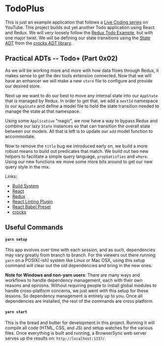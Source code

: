 # TodoPlus

This is just an example application that follows a [Live Coding series][playlist]
on YouTube. This project builds out yet another Todo application using
React and Redux. We will *very* loosely follow the
[Redux Todo Example][example], but with one major twist. We will be defining our
state transitions using the [State ADT][state-docs] from the
[crocks ADT library][crocks].

## Practical ADTs -- Todo+ (Part 0x02)

As we will be working more and more with how data flows through Redux, it makes
sense to get the dev tools extension connected. Now that we will have an enhancer
we will make a new `store` file to configure and provide our desired store.

Next up we want to do our best to move any internal state into our `AppState`
that is managed by Redux. In order to get that, we add a `nextId` namespace to
our `AppState` and define a model file to hold the state transition needed to
manage the state at that namespace.

Using some `Applicative` "magic", we now have a way to bypass Redux and combine
our lazy `State` instances so that can transition the overall state between our
models. All that is left is to update our `add` model function to accommodate.

Now to remove the `title` bug we introduced early on, we build a more robust
means to build out predicates that match. We build out two new helpers to
facilitate a simple query language, `propSatisfies` and `where`. Using our new
functions we move some more bits around to get our new query style in the mix.

Links:
* [Build System](https://github.com/evilsoft/simply-evil-js)
* [React](https://reactjs.org/)
* [Redux](https://redux.js.org/basics/example-todo-list)
* [React Linting Plugin](https://github.com/yannickcr/eslint-plugin-react)
* [React Babel Preset](https://babeljs.io/docs/plugins/preset-react/)
* [crocks](https://evilsoft.github.io/crocks/docs/getting-started.html)

## Useful Commands

#### `yarn setup`
This app evolves over time with each session, and as such, dependencies may vary
greatly from branch to branch. For the viewers out there running `yarn` on a
POSIX(-ish) system like Linux or Mac OSX, using this setup command will clear
out the old dependencies and bring in the new ones.

**Note for Windows and non-yarn users**: There are many ways and workflows to
handle dependency management, each with their own reasons and opinions. Without
requiring people to install global modules to handle cross-platform concerns, we
just went with this setup for these lessons. So dependency management is
entirely up to you. Once all dependencies are installed, the rest of the
commands are cross platform.

#### `yarn start`
This is the bread and butter for development in this project. Running it will
compile all code (HTML, CSS, and JS) and setup watches for the various files.
Once everything is built and running, a BrowserSync web server serves up the
results on:
`http://localhost:1337/`.

[playlist]: https://www.youtube.com/playlist?list=PLjvgv-FpMo7XY8V1puB7TrMBt3r5W_zA6
[example]: https://redux.js.org/basics/example-todo-list
[state-docs]: https://evilsoft.github.io/crocks/docs/crocks/State.html
[crocks]: https://github.com/evilsoft/crocks